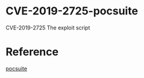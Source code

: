 # CVE-2019-2725-pocsuite
CVE-2019-2725 The exploit script
# Reference
[pocsuite](https://github.com/knownsec/Pocsuite)

